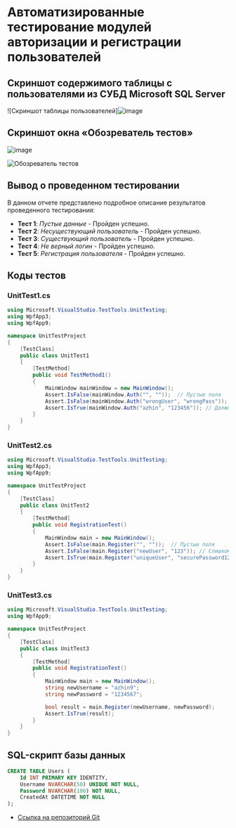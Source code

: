 
# Автоматизированные тестирование модулей авторизации и регистрации пользователей

## Скриншот содержимого таблицы с пользователями из СУБД Microsoft SQL Server

![Скриншот таблицы пользователей]![image](https://github.com/user-attachments/assets/b5b97110-846a-4877-b0fb-10098d67801c)


## Скриншот окна «Обозреватель тестов»
![image](https://github.com/user-attachments/assets/7b5f7eb7-911f-4257-821e-737f15622b51)


![Обозреватель тестов](https://github.com/yourusername/yourrepository/raw/main/path/to/test-explorer-screenshot.png)

## Вывод о проведенном тестировании

В данном отчете представлено подробное описание результатов проведенного тестирования:
- **Тест 1**: *Пустые данные* - Пройден успешно.
- **Тест 2**: *Несуществующий пользователь* - Пройден успешно.
- **Тест 3**: *Существующий пользователь* - Пройден успешно.
- **Тест 4**: *Не верный логин* - Пройден успешно.
- **Тест 5**: *Регистрация пользователя* - Пройден успешно.

## Коды тестов

### UnitTest1.cs

```csharp
using Microsoft.VisualStudio.TestTools.UnitTesting;
using WpfApp3;
using WpfApp9;

namespace UnitTestProject
{
    [TestClass]
    public class UnitTest1
    {
        [TestMethod]
        public void TestMethod1()
        {
            MainWindow mainWindow = new MainWindow();
            Assert.IsFalse(mainWindow.Auth("", ""));  // Пустые поля
            Assert.IsFalse(mainWindow.Auth("wrongUser", "wrongPass")); // Несуществующий пользователь
            Assert.IsTrue(mainWindow.Auth("azhin", "123456")); // Должно пройти, если такой пользователь есть
        }
    }
}
```
### UnitTest2.cs

```csharp
using Microsoft.VisualStudio.TestTools.UnitTesting;
using WpfApp3;
using WpfApp9;

namespace UnitTestProject
{
    [TestClass]
    public class UnitTest2
    {
        [TestMethod]
        public void RegistrationTest()
        {
            MainWindow main = new MainWindow();
            Assert.IsFalse(main.Register("", ""));  // Пустые поля
            Assert.IsFalse(main.Register("newUser", "123")); // Слишком короткий пароль
            Assert.IsTrue(main.Register("uniqueUser", "securePassword123")); // Должно пройти
        }
    }
}

```
### UnitTest3.cs

```csharp
using Microsoft.VisualStudio.TestTools.UnitTesting;
using WpfApp9;

namespace UnitTestProject
{
    [TestClass]
    public class UnitTest3
    {
        [TestMethod]
        public void RegistrationTest()
        {
            MainWindow main = new MainWindow();
            string newUsername = "azhin9";
            string newPassword = "1234567";

            bool result = main.Register(newUsername, newPassword);
            Assert.IsTrue(result);
        }
    }
}
```

## SQL-скрипт базы данных

```sql
CREATE TABLE Users (
    Id INT PRIMARY KEY IDENTITY,
    Username NVARCHAR(50) UNIQUE NOT NULL,
    Password NVARCHAR(100) NOT NULL,
    CreatedAt DATETIME NOT NULL
);
```



- [Ссылка на репозиторий Git](https://github.com/yourusername/yourrepository.git)
```


